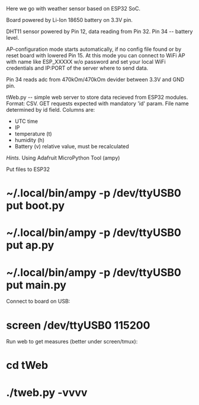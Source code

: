 Here we go with weather sensor based on ESP32 SoC.

Board powered by Li-Ion 18650 battery on 3.3V pin.

DHT11 sensor powered by Pin 12, data reading from Pin 32.
Pin 34 -- battery level.

AP-configuration mode starts automatically, if no config file found or by reset board with lowered Pin 15. 
At this mode you can connect to WiFi AP with name like ESP_XXXXX w/o password and set your local WiFi credentials and IP:PORT of the server where to send data.

Pin 34 reads adc from 470kOm/470kOm devider between 3.3V and GND pin.

tWeb.py -- simple web server to store data recieved from ESP32 modules. Format: CSV. GET requests expected with mandatory 'id' param. File name determined by id field. Columns are:
- UTC time
- IP
- temperature (t)
- humidity (h)
- Battery (v) relative value, must be recalculated


*Hints.*
Using Adafruit MicroPython Tool (ampy)

Put files to ESP32

# ~/.local/bin/ampy -p /dev/ttyUSB0 put boot.py 
# ~/.local/bin/ampy -p /dev/ttyUSB0 put ap.py 
# ~/.local/bin/ampy -p /dev/ttyUSB0 put main.py 

Connect to board on USB:

# screen /dev/ttyUSB0 115200

Run web to get measures (better under screen/tmux):

# cd tWeb
# ./tweb.py -vvvv
